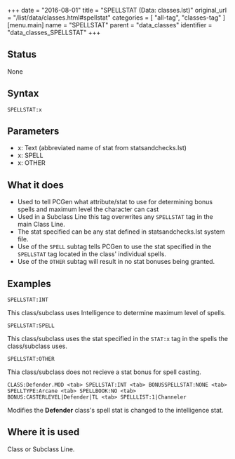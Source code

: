 +++
date = "2016-08-01"
title = "SPELLSTAT (Data: classes.lst)"
original_url = "/list/data/classes.html#spellstat"
categories = [ "all-tag", "classes-tag" ]
[menu.main]
    name = "SPELLSTAT"
    parent = "data_classes"
    identifier = "data_classes_SPELLSTAT"
+++

## Status

None

## Syntax

`SPELLSTAT:x`

## Parameters

-   x: Text (abbreviated name of stat
    from statsandchecks.lst)
-   x: SPELL
-   x: OTHER



What it does
------------

-   Used to tell PCGen what attribute/stat to use for determining bonus
    spells and maximum level the character can cast
-   Used in a Subclass Line this tag overwrites any `SPELLSTAT` tag in
    the main Class Line.
-   The stat specified can be any stat defined in <span class="lstfile">
    statsandchecks.lst </span> system file.
-   Use of the `SPELL` subtag tells PCGen to use the stat specified in
    the `SPELLSTAT` tag located in the class' individual spells.
-   Use of the `OTHER` subtag will result in no stat bonuses
    being granted.

Examples
--------

`SPELLSTAT:INT`

This class/subclass uses Intelligence to determine maximum level of
spells.

`SPELLSTAT:SPELL`

This class/subclass uses the stat specified in the `STAT:x` tag in the
spells the class/subclass uses.

`SPELLSTAT:OTHER`

Thia class/subclass does not recieve a stat bonus for spell casting.

`CLASS:Defender.MOD <tab> SPELLSTAT:INT <tab> BONUSSPELLSTAT:NONE <tab> SPELLTYPE:Arcane <tab> SPELLBOOK:NO <tab> BONUS:CASTERLEVEL|Defender|TL <tab> SPELLLIST:1|Channeler`

Modifies the **Defender** class's spell stat is changed to the
intelligence stat.

Where it is used
----------------

Class or Subclass Line.


